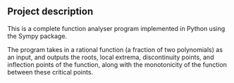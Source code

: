 ## Project description

This is a complete function analyser program implemented in Python using the Sympy package.

The program takes in a rational function (a fraction of two polynomials) as an input, and outputs the roots, local extrema, discontinuity points, and inflection points of the function, along with the monotonicity of the function between these critical points.
